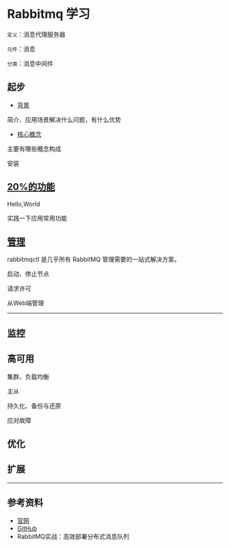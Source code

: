 # Rabbitmq 学习

`定义`：消息代理服务器

`元件`：消息

`分类`：消息中间件

##  起步
- [背景](start/origin.md)

简介、应用场景解决什么问题，有什么优势

- [核心概念](start/concept.md)

主要有哪些概念构成

安装

##  [20%的功能](percentage.md)

Hello,World

实践一下应用常用功能


##  [管理](management.md)

rabbitmqctl 是几乎所有 RabbitMQ 管理需要的一站式解决方案。

启动、停止节点

请求许可

从Web端管理


----

##  监控


##  高可用

集群、负载均衡

主从

持久化、备份与还原

应对故障


##  优化



##  扩展


----

## 参考资料
-   [官网](http://www.rabbitmq.com/)
-   [GitHub](https://github.com/rabbitmq)
-   RabbitMQ实战：高效部署分布式消息队列